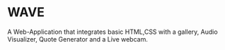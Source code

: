 # WAVE
A Web-Application that integrates basic HTML,CSS with a gallery, Audio Visualizer, Quote Generator and a Live webcam.
